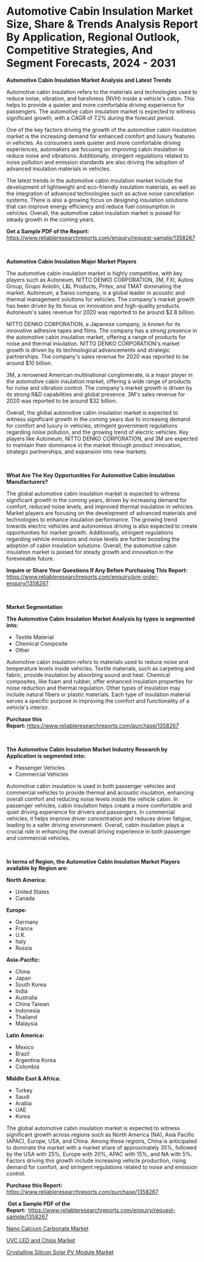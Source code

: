 <p><h1>Automotive Cabin Insulation Market Size, Share & Trends Analysis Report By Application, Regional Outlook, Competitive Strategies, And Segment Forecasts, 2024 - 2031</h1></p><p><strong>Automotive Cabin Insulation Market Analysis and Latest Trends</strong></p>
<p><p>Automotive cabin insulation refers to the materials and technologies used to reduce noise, vibration, and harshness (NVH) inside a vehicle's cabin. This helps to provide a quieter and more comfortable driving experience for passengers. The automotive cabin insulation market is expected to witness significant growth, with a CAGR of 7.2% during the forecast period.</p><p>One of the key factors driving the growth of the automotive cabin insulation market is the increasing demand for enhanced comfort and luxury features in vehicles. As consumers seek quieter and more comfortable driving experiences, automakers are focusing on improving cabin insulation to reduce noise and vibrations. Additionally, stringent regulations related to noise pollution and emission standards are also driving the adoption of advanced insulation materials in vehicles.</p><p>The latest trends in the automotive cabin insulation market include the development of lightweight and eco-friendly insulation materials, as well as the integration of advanced technologies such as active noise cancellation systems. There is also a growing focus on designing insulation solutions that can improve energy efficiency and reduce fuel consumption in vehicles. Overall, the automotive cabin insulation market is poised for steady growth in the coming years.</p></p>
<p><strong>Get a Sample PDF of the Report:&nbsp;</strong> <a href="https://www.reliableresearchreports.com/enquiry/request-sample/1358267">https://www.reliableresearchreports.com/enquiry/request-sample/1358267</a></p>
<p>&nbsp;</p>
<p><strong>Automotive Cabin Insulation Major Market Players</strong></p>
<p><p>The automotive cabin insulation market is highly competitive, with key players such as Autoneum, NITTO DENKO CORPORATION, 3M, FXI, Autins Group, Grupo Antolin, L&L Products, Pritex, and TMAT dominating the market. Autoneum, a Swiss company, is a global leader in acoustic and thermal management solutions for vehicles. The company's market growth has been driven by its focus on innovation and high-quality products. Autoneum's sales revenue for 2020 was reported to be around $2.8 billion.</p><p>NITTO DENKO CORPORATION, a Japanese company, is known for its innovative adhesive tapes and films. The company has a strong presence in the automotive cabin insulation market, offering a range of products for noise and thermal insulation. NITTO DENKO CORPORATION's market growth is driven by its technological advancements and strategic partnerships. The company's sales revenue for 2020 was reported to be around $10 billion.</p><p>3M, a renowned American multinational conglomerate, is a major player in the automotive cabin insulation market, offering a wide range of products for noise and vibration control. The company's market growth is driven by its strong R&D capabilities and global presence. 3M's sales revenue for 2020 was reported to be around $32 billion.</p><p>Overall, the global automotive cabin insulation market is expected to witness significant growth in the coming years due to increasing demand for comfort and luxury in vehicles, stringent government regulations regarding noise pollution, and the growing trend of electric vehicles. Key players like Autoneum, NITTO DENKO CORPORATION, and 3M are expected to maintain their dominance in the market through product innovation, strategic partnerships, and expansion into new markets.</p></p>
<p>&nbsp;</p>
<p><strong>What Are The Key Opportunities For Automotive Cabin Insulation Manufacturers?</strong></p>
<p><p>The global automotive cabin insulation market is expected to witness significant growth in the coming years, driven by increasing demand for comfort, reduced noise levels, and improved thermal insulation in vehicles. Market players are focusing on the development of advanced materials and technologies to enhance insulation performance. The growing trend towards electric vehicles and autonomous driving is also expected to create opportunities for market growth. Additionally, stringent regulations regarding vehicle emissions and noise levels are further boosting the adoption of cabin insulation solutions. Overall, the automotive cabin insulation market is poised for steady growth and innovation in the foreseeable future.</p></p>
<p><strong>Inquire or Share Your Questions If Any Before Purchasing This Report:</strong> <a href="https://www.reliableresearchreports.com/enquiry/pre-order-enquiry/1358267">https://www.reliableresearchreports.com/enquiry/pre-order-enquiry/1358267</a></p>
<p>&nbsp;</p>
<p><strong>Market Segmentation</strong></p>
<p><strong>The Automotive Cabin Insulation Market Analysis by types is segmented into:</strong></p>
<p><ul><li>Textile Material</li><li>Chemical Composite</li><li>Other</li></ul></p>
<p><p>Automotive cabin insulation refers to materials used to reduce noise and temperature levels inside vehicles. Textile materials, such as carpeting and fabric, provide insulation by absorbing sound and heat. Chemical composites, like foam and rubber, offer enhanced insulation properties for noise reduction and thermal regulation. Other types of insulation may include natural fibers or plastic materials. Each type of insulation material serves a specific purpose in improving the comfort and functionality of a vehicle's interior.</p></p>
<p><strong>Purchase this Report:&nbsp;</strong><a href="https://www.reliableresearchreports.com/purchase/1358267">https://www.reliableresearchreports.com/purchase/1358267</a></p>
<p>&nbsp;</p>
<p><strong>The Automotive Cabin Insulation Market Industry Research by Application is segmented into:</strong></p>
<p><ul><li>Passenger Vehicles</li><li>Commercial Vehicles</li></ul></p>
<p><p>Automotive cabin insulation is used in both passenger vehicles and commercial vehicles to provide thermal and acoustic insulation, enhancing overall comfort and reducing noise levels inside the vehicle cabin. In passenger vehicles, cabin insulation helps create a more comfortable and quiet driving experience for drivers and passengers. In commercial vehicles, it helps improve driver concentration and reduces driver fatigue, leading to a safer driving environment. Overall, cabin insulation plays a crucial role in enhancing the overall driving experience in both passenger and commercial vehicles.</p></p>
<p>&nbsp;</p>
<p><strong>In terms of Region, the Automotive Cabin Insulation Market Players available by Region are:</strong></p>
<p>
    <p> <strong> North America: </strong>
        <ul>
            <li>United States</li>
            <li>Canada</li>
        </ul>
        </p> 
    <p> <strong> Europe: </strong>
        <ul>
            <li>Germany</li>
            <li>France</li>
            <li>U.K.</li>
            <li>Italy</li>
            <li>Russia</li>
        </ul>
        </p> 
    <p> <strong> Asia-Pacific: </strong>
        <ul>
            <li>China</li>
            <li>Japan</li>
            <li>South Korea</li>
            <li>India</li>
            <li>Australia</li>
            <li>China Taiwan</li>
            <li>Indonesia</li>
            <li>Thailand</li>
            <li>Malaysia</li>
        </ul>
        </p> 
    <p> <strong> Latin America: </strong>
        <ul>
            <li>Mexico</li>
            <li>Brazil</li>
            <li>Argentina Korea</li>
            <li>Colombia</li>
        </ul>
        </p> 
    <p> <strong> Middle East & Africa: </strong>
        <ul>
            <li>Turkey</li>
            <li>Saudi</li>
            <li>Arabia</li>
            <li>UAE</li>
            <li>Korea</li>
        </ul>
    </p>
    </p>
<p><p>The global automotive cabin insulation market is expected to witness significant growth across regions such as North America (NA), Asia Pacific (APAC), Europe, USA, and China. Among these regions, China is anticipated to dominate the market with a market share of approximately 35%, followed by the USA with 25%, Europe with 20%, APAC with 15%, and NA with 5%. Factors driving this growth include increasing vehicle production, rising demand for comfort, and stringent regulations related to noise and emission control.</p></p>
<p><strong>Purchase this Report: </strong><a href="https://www.reliableresearchreports.com/purchase/1358267">https://www.reliableresearchreports.com/purchase/1358267</a></p>
<p>&nbsp;<strong>Get a Sample PDF of the Report:&nbsp;&nbsp;</strong><a href="https://www.reliableresearchreports.com/enquiry/request-sample/1358267">https://www.reliableresearchreports.com/enquiry/request-sample/1358267</a></p>
<p><strong></strong></p>
<p><p><a href="https://view.publitas.com/reportprime-1/nano-calcium-carbonate-market-size-evaluating-its-market-trends-growth-and-projections-2023-2030/">Nano Calcium Carbonate Market</a></p><p><a href="https://view.publitas.com/reportprime-1/uvc-led-and-chips-market-with-the-goal-of-estimating-the-market-size-and-future-growth-potential-of-various-market-segments-based-on-component-applications-end-user-and-region/">UVC LED and Chips Market</a></p><p><a href="https://view.publitas.com/reportprime-1/crystalline-silicon-solar-pv-module-market-size-2023-2030-global-industrial-analysis-key-geographical-regions-market-share-top-key-players-product-types-and-forecast-research-report/">Crystalline Silicon Solar PV Module Market</a></p></p>